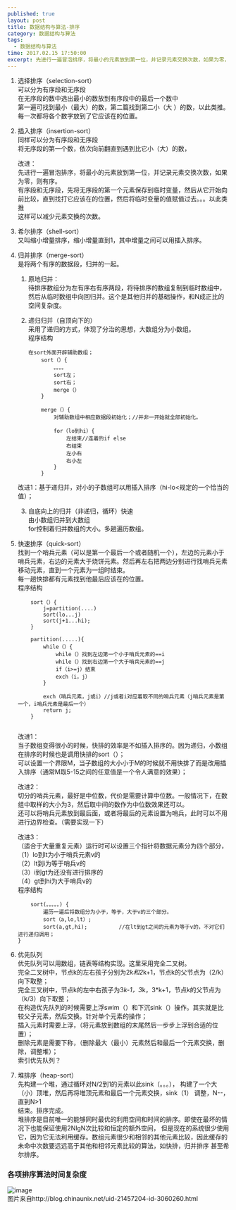 ```yaml
---
published: true
layout: post
title: 数据结构与算法-排序
category: 数据结构与算法
tags: 
  - 数据结构与算法
time: 2017.02.15 17:50:00
excerpt: 先进行一遍冒泡排序，将最小的元素放到第一位，并记录元素交换次数，如果为零，则有序。有序段和无序段，先将无序段的第一个元素保存到临时变量，然后从它开始向前比较，直到找打它应该在的位置，然后将临时变量的值赋值过去。。。以此类推这样可以减少元素交换的次数。  
---
```


1. 选择排序（selection-sort）  
可以分为有序段和无序段  
在无序段的数中选出最小的数放到有序段中的最后一个数中  
第一遍可找到最小（最大）的数，第二篇找到第二小（大 ）的数，以此类推。  
每一次都将各个数字放到了它应该在的位置。  

2. 插入排序（insertion-sort）  
同样可以分为有序段和无序段  
将无序段的第一个数，依次向前翻直到遇到比它小（大）的数，  

    改进：  
    先进行一遍冒泡排序，将最小的元素放到第一位，并记录元素交换次数，如果为零，则有序。  
   有序段和无序段，先将无序段的第一个元素保存到临时变量，然后从它开始向前比较，直到找打它应该在的位置，然后将临时变量的值赋值过去。。。以此类推  
   这样可以减少元素交换的次数。  


3. 希尔排序（shell-sort）  
又叫缩小增量排序，缩小增量直到1，其中增量之间可以用插入排序。  

4. 归并排序（merge-sort）  
 是将两个有序的数据段，归并的一起。  

    1. 原地归并：  
         待排序数组分为左有序右有序两段，将待排序的数组复制到临时数组中，然后从临时数组中向回归并。这个是其他归并的基础操作，和N成正比的空间复杂度。  
    2. 递归归并（自顶向下的）  
        采用了递归的方式，体现了分治的思想，大数组分为小数组。    
        程序结构 
         
        ```            
        在sort外面开辟辅助数组；
            sort（）{
                。。。。
                sort左；
                sort右；
                merge（）
            }

            merge（）{
                对辅助数组中相应数据段初始化；//并非一开始就全部初始化。

                for（lo到hi）{
                    左结束//连着的if else
                    右结束
                    左小右
                    右小左
                }  
            }
        ```
    改进1：基于递归并，对小的子数组可以用插入排序（hi-lo<规定的一个恰当的值）；  

    3. 自底向上的归并（非递归，循环）快速  
          由小数组归并到大数组  
          for控制着归并数组的大小。多趟遍历数组。  

5. 快速排序（quick-sort）  
    找到一个哨兵元素（可以是第一个最后一个或者随机一个），左边的元素小于哨兵元素，右边的元素大于烧饼元素。然后再左右把两边分别进行找哨兵元素移动元素，直到一个元素为一组时结束。  
    每一趟快排都有元素找到他最后应该在的位置。  
    程序结构   
    ```
        sort（）{
            j=partition(....)
            sort(lo...j)
            sort(j+1...hi);
        }
            
        partition(.....){
            while（）{
                while（）找到左边第一个小于哨兵元素的==i
                while（）找到右边第一个大于哨兵元素的==j
                if（i>=j）结束
                exch（i，j）
            }
            
            exch（哨兵元素，j或i）//j或者i对应着取不同的哨兵元素（j哨兵元素是第一个，i哨兵元素是最后一个）
            return j;
        }
        
    ```
        
    改进1：  
    当子数组变得很小的时候，快排的效率是不如插入排序的。因为递归，小数组在排序的时候也是调用快排的sort（）；  
    可以设置一个界限M，当子数组的大小小于M的时候就不用快排了而是改用插入排序（通常M取5-15之间的任意值是一个令人满意的效果）；  
    
    改进2：  
    切分的哨兵元素，最好是中位数，代价是需要计算中位数。一般情况下，在数组中取样的大小为3，然后取中间的数作为中位数效果还可以。  
    还可以将哨兵元素放到最后面，或者将最后的元素设置为哨兵，此时可以不用进行边界检查。（需要实现一下）  
      
    改进3：  
    （适合于大量重复元素）运行时可以设置三个指针将数据元素分为四个部分，  
        （1）lo到lt为小于哨兵元素v的  
        （2）lt到i为等于哨兵v的  
        （3）i到gt为还没有进行排序的  
        （4）gt到hi为大于哨兵v的  
        程序结构  
    ```
        sort(。。。。。) {
            遍历一遍后将数组分为小于，等于，大于v的三个部分。
            sort（a,lo,lt）;
            sort(a,gt,hi);          //在lt到gt之间的元素为等于v的，不对它们进行递归调用；
    }
    ```     

6. 优先队列  
    优先队列可以用数组，链表等结构实现。这里采用完全二叉树。  
    完全二叉树中，节点k的左右孩子分别为2*k和2*k+1，节点k的父节点为（2/k）向下取整；  
    完全三叉树中，节点k的左中右孩子为3*k-1，3*k，3*k+1，节点k的父节点为（k/3）向下取整；  
    在构造优先队列的时候需要上浮swim（）和下沉sink（）操作。其实就是比较父子元素，然后交换。针对单个元素的操作；  
    插入元素时需要上浮，（将元素放到数组的末尾然后一步步上浮到合适的位置）；  
    删除元素是需要下称，（删除最大（最小）元素然后和最后一个元素交换，删除，调整堆）；   
    索引优先队列？  

7. 堆排序（heap-sort）  
    先构建一个堆，通过循环对N/2到1的元素以此sink（。。。），   构建了一个大（小）顶堆，然后再将堆顶元素和最后一个元素交换，sink（1） 调整，N--，直到N>1                                         
    结束。排序完成。  
    堆排序是目前唯一的能够同时最优的利用空间和时间的排序。即使在最坏的情况下也能保证使用2NlgN次比较和恒定的额外空间，
    但是现在的系统很少使用它，因为它无法利用缓存。数组元素很少和相邻的其他元素比较，因此缓存的未命中次数要远远高于其他和相邻元素比较的算法，如快排，归并排序
    甚至希尔排序。

### 各项排序算法时间复杂度
![image](http://od4ghyr10.bkt.clouddn.com/sortalgo/%E6%8E%92%E5%BA%8F%E5%A4%8D%E6%9D%82%E5%BA%A6%E6%80%BB%E7%BB%93.jpg)  
图片来自http://blog.chinaunix.net/uid-21457204-id-3060260.html
